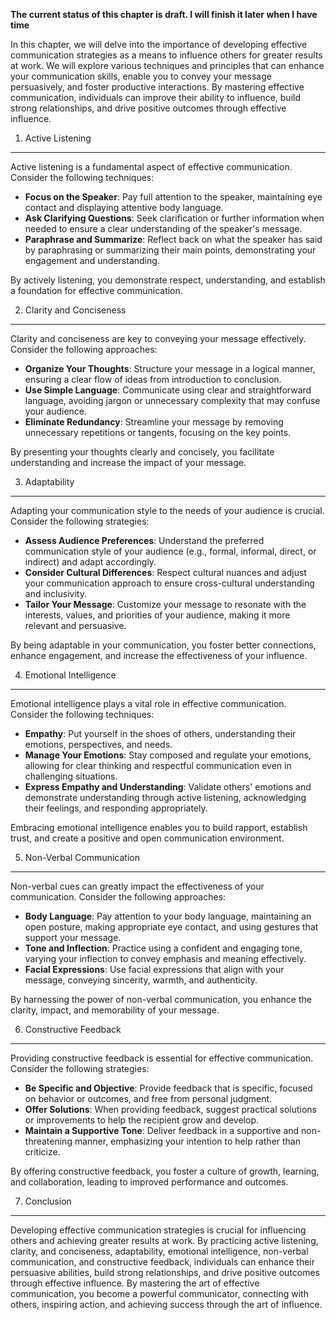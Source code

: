 **The current status of this chapter is draft. I will finish it later when I have time**

In this chapter, we will delve into the importance of developing effective communication strategies as a means to influence others for greater results at work. We will explore various techniques and principles that can enhance your communication skills, enable you to convey your message persuasively, and foster productive interactions. By mastering effective communication, individuals can improve their ability to influence, build strong relationships, and drive positive outcomes through effective influence.

1. Active Listening
-------------------

Active listening is a fundamental aspect of effective communication. Consider the following techniques:

* **Focus on the Speaker**: Pay full attention to the speaker, maintaining eye contact and displaying attentive body language.
* **Ask Clarifying Questions**: Seek clarification or further information when needed to ensure a clear understanding of the speaker's message.
* **Paraphrase and Summarize**: Reflect back on what the speaker has said by paraphrasing or summarizing their main points, demonstrating your engagement and understanding.

By actively listening, you demonstrate respect, understanding, and establish a foundation for effective communication.

2. Clarity and Conciseness
--------------------------

Clarity and conciseness are key to conveying your message effectively. Consider the following approaches:

* **Organize Your Thoughts**: Structure your message in a logical manner, ensuring a clear flow of ideas from introduction to conclusion.
* **Use Simple Language**: Communicate using clear and straightforward language, avoiding jargon or unnecessary complexity that may confuse your audience.
* **Eliminate Redundancy**: Streamline your message by removing unnecessary repetitions or tangents, focusing on the key points.

By presenting your thoughts clearly and concisely, you facilitate understanding and increase the impact of your message.

3. Adaptability
---------------

Adapting your communication style to the needs of your audience is crucial. Consider the following strategies:

* **Assess Audience Preferences**: Understand the preferred communication style of your audience (e.g., formal, informal, direct, or indirect) and adapt accordingly.
* **Consider Cultural Differences**: Respect cultural nuances and adjust your communication approach to ensure cross-cultural understanding and inclusivity.
* **Tailor Your Message**: Customize your message to resonate with the interests, values, and priorities of your audience, making it more relevant and persuasive.

By being adaptable in your communication, you foster better connections, enhance engagement, and increase the effectiveness of your influence.

4. Emotional Intelligence
-------------------------

Emotional intelligence plays a vital role in effective communication. Consider the following techniques:

* **Empathy**: Put yourself in the shoes of others, understanding their emotions, perspectives, and needs.
* **Manage Your Emotions**: Stay composed and regulate your emotions, allowing for clear thinking and respectful communication even in challenging situations.
* **Express Empathy and Understanding**: Validate others' emotions and demonstrate understanding through active listening, acknowledging their feelings, and responding appropriately.

Embracing emotional intelligence enables you to build rapport, establish trust, and create a positive and open communication environment.

5. Non-Verbal Communication
---------------------------

Non-verbal cues can greatly impact the effectiveness of your communication. Consider the following approaches:

* **Body Language**: Pay attention to your body language, maintaining an open posture, making appropriate eye contact, and using gestures that support your message.
* **Tone and Inflection**: Practice using a confident and engaging tone, varying your inflection to convey emphasis and meaning effectively.
* **Facial Expressions**: Use facial expressions that align with your message, conveying sincerity, warmth, and authenticity.

By harnessing the power of non-verbal communication, you enhance the clarity, impact, and memorability of your message.

6. Constructive Feedback
------------------------

Providing constructive feedback is essential for effective communication. Consider the following strategies:

* **Be Specific and Objective**: Provide feedback that is specific, focused on behavior or outcomes, and free from personal judgment.
* **Offer Solutions**: When providing feedback, suggest practical solutions or improvements to help the recipient grow and develop.
* **Maintain a Supportive Tone**: Deliver feedback in a supportive and non-threatening manner, emphasizing your intention to help rather than criticize.

By offering constructive feedback, you foster a culture of growth, learning, and collaboration, leading to improved performance and outcomes.

7. Conclusion
-------------

Developing effective communication strategies is crucial for influencing others and achieving greater results at work. By practicing active listening, clarity, and conciseness, adaptability, emotional intelligence, non-verbal communication, and constructive feedback, individuals can enhance their persuasive abilities, build strong relationships, and drive positive outcomes through effective influence. By mastering the art of effective communication, you become a powerful communicator, connecting with others, inspiring action, and achieving success through the art of influence.
